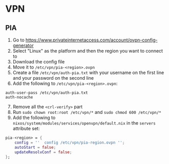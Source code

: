 # VPN

## PIA

1. Go to https://www.privateinternetaccess.com/account/ovpn-config-generator
2. Select "Linux" as the platform and then the region you want to connect to
3. Download the config file
4. Move it to `/etc/vpn/pia-<region>.ovpn`
5. Create a file `/etc/vpn/auth-pia.txt` with your username on the first line and your password on the second line
6. Add the following to `/etc/vpn/pia-<region>.ovpn`:
```
auth-user-pass /etc/vpn/auth-pia.txt
auth-nocache
```
7. Remove all the `<crl-verify>` part
8. Run `sudo chown root:root /etc/vpn/*` and `sudo chmod 600 /etc/vpn/*`
9. Add the following to `nixos/system/modules/services/openvpn/default.nix` in the `servers` attribute set:
```nix
pia-<region> = {
    config = ''  config /etc/vpn/pia-region.ovpn '';
    autoStart = false;
    updateResolvConf = false;
};
```